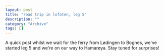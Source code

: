 ```yaml
--- 
layout: post 
title: "road trip in lofoten, leg 5"
description: ""
category: "Archive"
tags: []
---  
```

<p>A quick post whilst we wait for the ferry from Lødingen to Bognes, we've started leg 5 and we're on our way to Hamarøya. Stay tuned for surprises!</p>